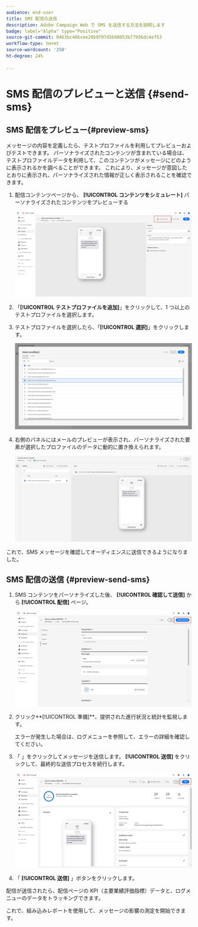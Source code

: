 ```yaml
---
audience: end-user
title: SMS 配信の送信
description: Adobe Campaign Web で SMS を送信する方法を説明します
badge: label="Alpha" type="Positive"
source-git-commit: 0463bc48bcee20b9f97d5b98053b77956dc4ef53
workflow-type: tm+mt
source-wordcount: '258'
ht-degree: 24%

---
```


# SMS 配信のプレビューと送信 {#send-sms}

## SMS 配信をプレビュー{#preview-sms}

メッセージの内容を定義したら、テストプロファイルを利用してプレビューおよびテストできます。 パーソナライズされたコンテンツが含まれている場合は、テストプロファイルデータを利用して、このコンテンツがメッセージにどのように表示されるかを調べることができます。 これにより、メッセージが意図したとおりに表示され、パーソナライズされた情報が正しく表示されることを確認できます。

1. 配信コンテンツページから、 **[!UICONTROL コンテンツをシミュレート]** パーソナライズされたコンテンツをプレビューする

   ![](assets/sms_send_1.png)

1. 「**[!UICONTROL テストプロファイルを追加]**」をクリックして、1 つ以上のテストプロファイルを選択します。

1. テストプロファイルを選択したら、「**[!UICONTROL 選択]**」をクリックします。

   ![](assets/sms_send_2.png)

1. 右側のパネルにはメールのプレビューが表示され、パーソナライズされた要素が選択したプロファイルのデータに動的に置き換えられます。

   ![](assets/sms_send_3.png)

これで、SMS メッセージを確認してオーディエンスに送信できるようになりました。

## SMS 配信の送信 {#preview-send-sms}

1. SMS コンテンツをパーソナライズした後、 **[!UICONTROL 確認して送信]** から **[!UICONTROL 配信]** ページ。

   ![](assets/sms_send_4.png)

1. クリック**[!UICONTROL 準備]**、提供された進行状況と統計を監視します。

   エラーが発生した場合は、ログメニューを参照して、エラーの詳細を確認してください。

1. 「 」をクリックしてメッセージを送信します。 **[!UICONTROL 送信]** をクリックして、最終的な送信プロセスを続行します。

   ![](assets/sms_send_5.png)

1. 「 **[!UICONTROL 送信]** 」ボタンをクリックします。

配信が送信されたら、配信ページの KPI（主要業績評価指標）データと、ログメニューのデータをトラッキングできます。

これで、組み込みレポートを使用して、メッセージの影響の測定を開始できます。




